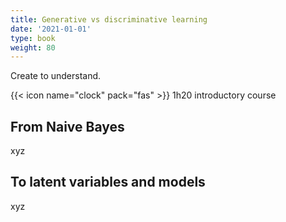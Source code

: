 ```yaml
---
title: Generative vs discriminative learning
date: '2021-01-01'
type: book
weight: 80
---
```


Create to understand.

<!--more-->

{{< icon name="clock" pack="fas" >}} 1h20 introductory course

## From Naive Bayes

xyz

## To latent variables and models

xyz